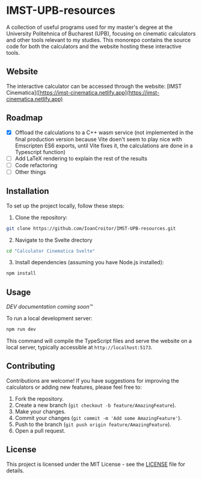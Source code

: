 # IMST-UPB-resources

[](https://app.netlify.com/sites/imst-cinematica/deploys)

A collection of useful programs used for my master's degree at the University Politehnica of Bucharest (UPB), focusing on cinematic calculators and other tools relevant to my studies. This monorepo contains the source code for both the calculators and the website hosting these interactive tools.

## Website

The interactive calculator can be accessed through the website: [IMST Cinematica]([https://imst-cinematica.netlify.app](https://imst-cinematica.netlify.app)

## Roadmap

- [x] Offload the calculations to a C++ wasm service (not implemented in the final production version because Vite doen't seem to play nice with Emscripten ES6 exports, until Vite fixes it, the calculations are done in a Typescript function)
- [ ] Add LaTeX rendering to explain the rest of the results
- [ ] Code refactoring
- [ ] Other things

## Installation

To set up the project locally, follow these steps:

1. Clone the repository:

```bash
git clone https://github.com/IoanCroitor/IMST-UPB-resources.git
```

2. Navigate to the Svelte drectory

```bash
cd "Calculator Cinematica Svelte"
```

3. Install dependencies (assuming you have Node.js installed):

```bash
npm install
```

## Usage

_DEV documentation coming soon™_

To run a local development server:

```bash
npm run dev
```

This command will compile the TypeScript files and serve the website on a local server, typically accessible at `http://localhost:5173`.

## Contributing

Contributions are welcome! If you have suggestions for improving the calculators or adding new features, please feel free to:

1. Fork the repository.
2. Create a new branch (`git checkout -b feature/AmazingFeature`).
3. Make your changes.
4. Commit your changes (`git commit -m 'Add some AmazingFeature'`).
5. Push to the branch (`git push origin feature/AmazingFeature`).
6. Open a pull request.

## License

This project is licensed under the MIT License - see the [LICENSE](LICENSE) file for details.
